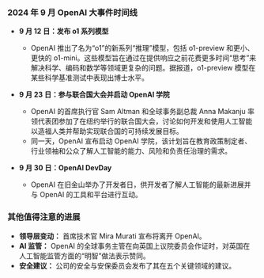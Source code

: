 ### 2024 年 9 月 OpenAI 大事件时间线

*   **9 月 12 日：发布 o1 系列模型**
    *   OpenAI 推出了名为“o1”的新系列“推理”模型，包括 o1-preview 和更小、更快的 o1-mini。这些模型旨在通过在提供响应之前花费更多时间“思考”来解决科学、编码和数学等领域更复杂的问题。据报道，o1-preview 模型在某些科学基准测试中表现出博士水平。

*   **9 月 23 日：参与联合国大会并启动 OpenAI 学院**
    *   OpenAI 的首席执行官 Sam Altman 和全球事务副总裁 Anna Makanju 率领代表团参加了在纽约举行的联合国大会，讨论如何开发和使用人工智能以造福人类并帮助实现联合国的可持续发展目标。
    *   同一天，OpenAI 宣布启动 OpenAI 学院，该计划旨在教育政策制定者、行业领袖和公众了解人工智能的能力、风险和负责任治理的需求。

*   **9 月 30 日：OpenAI DevDay**
    *   OpenAI 在旧金山举办了开发者日，供开发者了解人工智能的最新进展并与 OpenAI 的工具和平台进行互动。

### 其他值得注意的进展

*   **领导层变动：** 首席技术官 Mira Murati 宣布将离开 OpenAI。
*   **AI 监管：** OpenAI 的全球事务主管在向英国上议院委员会作证时，对英国在人工智能监管方面的“明智”做法表示赞同。
*   **安全建议：** 公司的安全与安保委员会发布了其在五个关键领域的建议。
